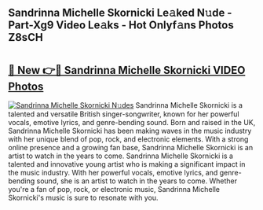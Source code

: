 ## Sandrinna Michelle Skornicki Le𝚊ked N𝚞de - Part-Xg9 Video Le𝚊ks - Hot Onlyf𝚊ns Photos Z8sCH

# <h2><a href="http://ab38928.deff.icu/?id=Sandrinna+Michelle+Skornicki">🔗 New 👉🔴 Sandrinna Michelle Skornicki VIDEO Photos</a></h2>

[![Sandrinna Michelle Skornicki N𝚞des](https://i.imgur.com/rIISA9y.gif)](http://ab38928.deff.icu/?id=Sandrinna+Michelle+Skornicki)
Sandrinna Michelle Skornicki is a talented and versatile British singer-songwriter, known for her powerful vocals, emotive lyrics, and genre-bending sound. Born and raised in the UK, Sandrinna Michelle Skornicki has been making waves in the music industry with her unique blend of pop, rock, and electronic elements. With a strong online presence and a growing fan base, Sandrinna Michelle Skornicki is an artist to watch in the years to come. Sandrinna Michelle Skornicki is a talented and innovative young artist who is making a significant impact in the music industry. With her powerful vocals, emotive lyrics, and genre-bending sound, she is an artist to watch in the years to come. Whether you're a fan of pop, rock, or electronic music, Sandrinna Michelle Skornicki's music is sure to resonate with you.
